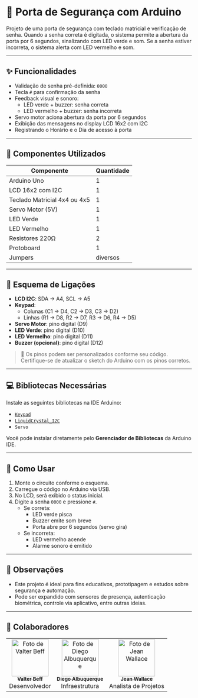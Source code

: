 # 🔐 Porta de Segurança com Arduino

Projeto de uma porta de segurança com teclado matricial e verificação de senha. Quando a senha correta é digitada, o sistema permite a abertura da porta por 6 segundos, sinalizando com LED verde e som. Se a senha estiver incorreta, o sistema alerta com LED vermelho e som.

---

## ✨ Funcionalidades

- Validação de senha pré-definida: `0000`
- Tecla `#` para confirmação da senha
- Feedback visual e sonoro:
  - LED verde + buzzer: senha correta
  - LED vermelho + buzzer: senha incorreta
- Servo motor aciona abertura da porta por 6 segundos
- Exibição das mensagens no display LCD 16x2 com I2C
- Registrando o Horário e o Dia de acesso à porta

---

## 🔧 Componentes Utilizados

| Componente                  | Quantidade |
|-----------------------------|------------|
| Arduino Uno                 | 1          |
| LCD 16x2 com I2C            | 1          |
| Teclado Matricial 4x4 ou 4x5| 1          |
| Servo Motor (5V)            | 1          |
| LED Verde                   | 1          |
| LED Vermelho                | 1          |
| Resistores 220Ω             | 2          |
| Protoboard                  | 1          |
| Jumpers                     | diversos   |

---

## 🔌 Esquema de Ligações

- **LCD I2C**: SDA → A4, SCL → A5
- **Keypad**: 
  - Colunas (C1 → D4, C2 → D3, C3 → D2)
  - Linhas (R1 → D8, R2 → D7, R3 → D6, R4 → D5)
- **Servo Motor**: pino digital (D9)
- **LED Verde**: pino digital (D10)
- **LED Vermelho**: pino digital (D11)
- **Buzzer (opcional)**: pino digital (D12)

> 📌 Os pinos podem ser personalizados conforme seu código. Certifique-se de atualizar o sketch do Arduino com os pinos corretos.

---

## 💻 Bibliotecas Necessárias

Instale as seguintes bibliotecas na IDE Arduino:

- [`Keypad`](https://playground.arduino.cc/Code/Keypad/)
- [`LiquidCrystal_I2C`](https://github.com/johnrickman/LiquidCrystal_I2C)
- `Servo`

Você pode instalar diretamente pelo **Gerenciador de Bibliotecas** da Arduino IDE.

---

## 🚀 Como Usar

1. Monte o circuito conforme o esquema.
2. Carregue o código no Arduino via USB.
3. No LCD, será exibido o status inicial.
4. Digite a senha `0000` e pressione `#`.
   - Se correta:
     - LED verde pisca
     - Buzzer emite som breve
     - Porta abre por 6 segundos (servo gira)
   - Se incorreta:
     - LED vermelho acende
     - Alarme sonoro é emitido

---

## 📌 Observações

- Este projeto é ideal para fins educativos, prototipagem e estudos sobre segurança e automação.
- Pode ser expandido com sensores de presença, autenticação biométrica, controle via aplicativo, entre outras ideias.

---

## 🧠 Colaboradores

<table>
  <tr>
    <td align="center">
      <a href="https://github.com/ValterBeff">
        <img src="https://github.com/ValterBeff.png" width="100px;" alt="Foto de Valter Beff"/><br />
        <sub><b>Valter Beff</b></sub>
      </a><br />
      Desenvolvedor
    </td>
    <td align="center">
      <a href="https://github.com/diegoalbuquerquevj">
        <img src="https://github.com/diegoalbuquerquevj.png" width="100px;" alt="Foto de Diego Albuquerque"/><br />
        <sub><b>Diego Albuquerque</b></sub>
      </a><br />
      Infraestrutura
    </td>
    <td align="center">
      <a href="https://github.com/JeanWallace01">
        <img src="https://github.com/JeanWallace01.png" width="100px;" alt="Foto de Jean Wallace"/><br />
        <sub><b>Jean Wallace</b></sub>
      </a><br />
      Analista de Projetos
    </td>
  </tr>
</table>

  </tr>
</table>
